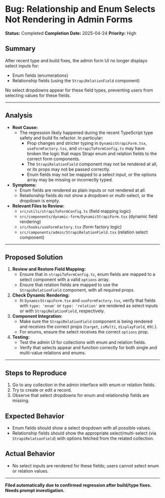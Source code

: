 # Bug: Relationship and Enum Selects Not Rendering in Admin Forms

**Status:** Completed
**Completion Date:** 2025-04-24
**Priority:** High

## Summary
After recent type and build fixes, the admin form UI no longer displays select inputs for:
- Enum fields (enumerations)
- Relationship fields (using the `StrapiRelationField` component)

No select dropdowns appear for these field types, preventing users from selecting values for these fields.

---

## Analysis
- **Root Cause:**
  - The regression likely happened during the recent TypeScript type safety and build fix refactor. In particular:
    - Prop changes and stricter typing in `DynamicStrapiForm.tsx`, `useFormFactory.tsx`, and `strapiToFormConfig.ts` may have broken the logic that maps Strapi enum and relation fields to the correct form components.
    - The `StrapiRelationField` component may not be rendered at all, or its props may not be passed correctly.
    - Enum fields may not be mapped to a select input, or the options array may be missing or incorrectly typed.
- **Symptoms:**
  - Enum fields are rendered as plain inputs or not rendered at all.
  - Relationship fields do not show a dropdown or multi-select, or the dropdown is empty.
- **Relevant Files to Review:**
  - `src/utils/strapiToFormConfig.ts` (field mapping logic)
  - `src/components/dynamic-form/DynamicStrapiForm.tsx` (dynamic field rendering)
  - `src/hooks/useFormFactory.tsx` (form factory logic)
  - `src/components/admin/StrapiRelationField.tsx` (relation select component)

---

## Proposed Solution
1. **Review and Restore Field Mapping:**
   - Ensure that in `strapiToFormConfig.ts`, enum fields are mapped to a select component with a valid `options` array.
   - Ensure that relation fields are mapped to use the `StrapiRelationField` component, with all required props.
2. **Check Dynamic Rendering:**
   - In `DynamicStrapiForm.tsx` and `useFormFactory.tsx`, verify that fields with `type: 'enum'` or `type: 'relation'` are rendered as select inputs or with `StrapiRelationField`, respectively.
3. **Component Integration:**
   - Make sure the `StrapiRelationField` component is being rendered and receives the correct props (`target`, `isMulti`, `displayField`, etc.).
   - For enums, ensure the select receives the correct `options` prop.
4. **Testing:**
   - Test the admin UI for collections with enum and relation fields.
   - Verify that selects appear and function correctly for both single and multi-value relations and enums.

---

## Steps to Reproduce
1. Go to any collection in the admin interface with enum or relation fields.
2. Try to create or edit a record.
3. Observe that select dropdowns for enum and relationship fields are missing.

## Expected Behavior
- Enum fields should show a select dropdown with all possible values.
- Relationship fields should show the appropriate select/multi-select (via `StrapiRelationField`) with options fetched from the related collection.

## Actual Behavior
- No select inputs are rendered for these fields; users cannot select enum or relation values.

---

**Filed automatically due to confirmed regression after build/type fixes. Needs prompt investigation.**

